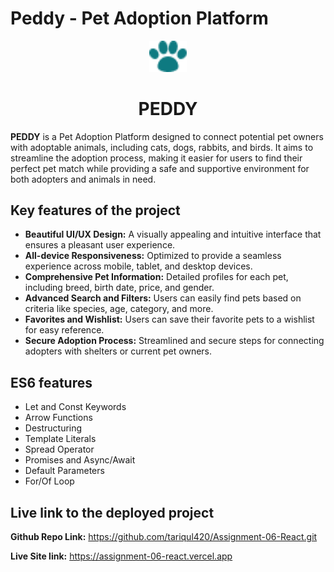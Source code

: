 # Peddy - Pet Adoption Platform

<div align="center">
  <img src="./src/images/logo.webp" width="60px" alt="PEDDY logo"/> 
  <h1>PEDDY</h1>
</div>

**PEDDY**
is a Pet Adoption Platform designed to connect potential pet owners with adoptable animals, including cats, dogs, rabbits, and birds. It aims to streamline the adoption process, making it easier for users to find their perfect pet match while providing a safe and supportive environment for both adopters and animals in need.

## Key features of the project

- **Beautiful UI/UX Design:** A visually appealing and intuitive interface that ensures a pleasant user experience.
- **All-device Responsiveness:** Optimized to provide a seamless experience across mobile, tablet, and desktop devices.
- **Comprehensive Pet Information:** Detailed profiles for each pet, including breed, birth date, price, and gender.
- **Advanced Search and Filters:** Users can easily find pets based on criteria like species, age, category, and more.
- **Favorites and Wishlist:** Users can save their favorite pets to a wishlist for easy reference.
- **Secure Adoption Process:** Streamlined and secure steps for connecting adopters with shelters or current pet owners.

## ES6 features

- Let and Const Keywords
- Arrow Functions
- Destructuring
- Template Literals
- Spread Operator
- Promises and Async/Await
- Default Parameters
- For/Of Loop

## Live link to the deployed project

**Github Repo Link:** https://github.com/tariqul420/Assignment-06-React.git

**Live Site link:** https://assignment-06-react.vercel.app
